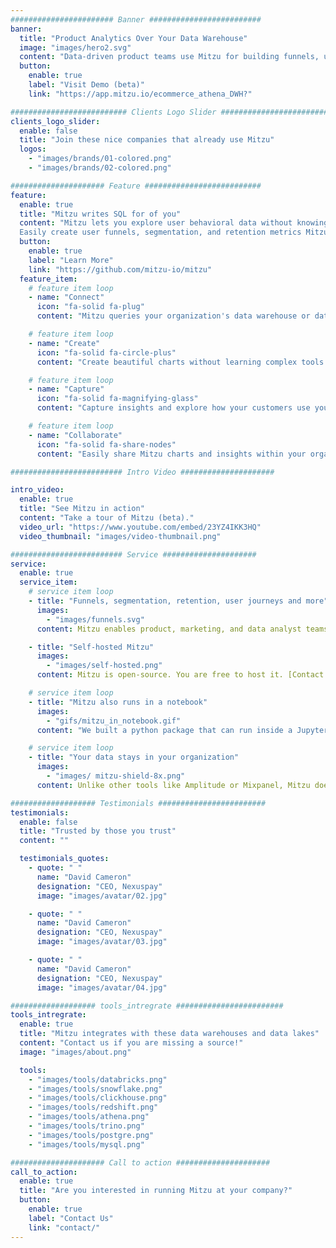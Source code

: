 ```yaml
---
####################### Banner #########################
banner:
  title: "Product Analytics Over Your Data Warehouse"
  image: "images/hero2.svg"
  content: "Data-driven product teams use Mitzu for building funnels, understanding user behavior and sharing insights within their organization."
  button:
    enable: true
    label: "Visit Demo (beta)"
    link: "https://app.mitzu.io/ecommerce_athena_DWH?"

########################## Clients Logo Slider #########################
clients_logo_slider:
  enable: false
  title: "Join these nice companies that already use Mitzu"
  logos:
    - "images/brands/01-colored.png"
    - "images/brands/02-colored.png"

##################### Feature ##########################
feature:
  enable: true
  title: "Mitzu writes SQL for of you"
  content: "Mitzu lets you explore user behavioral data without knowing SQL or Python code. 
  Easily create user funnels, segmentation, and retention metrics Mitzu queries your data warehouse with the generated SQL."
  button:
    enable: true
    label: "Learn More"
    link: "https://github.com/mitzu-io/mitzu"
  feature_item:
    # feature item loop
    - name: "Connect"
      icon: "fa-solid fa-plug"
      content: "Mitzu queries your organization's data warehouse or data lake directly. No need to copy data to 3rd party tools anymore."

    # feature item loop
    - name: "Create"
      icon: "fa-solid fa-circle-plus"
      content: "Create beautiful charts without learning complex tools and programming languages."

    # feature item loop
    - name: "Capture"
      icon: "fa-solid fa-magnifying-glass"
      content: "Capture insights and explore how your customers use your product."

    # feature item loop
    - name: "Collaborate"
      icon: "fa-solid fa-share-nodes"
      content: "Easily share Mitzu charts and insights within your organization."

######################### Intro Video #####################

intro_video:
  enable: true
  title: "See Mitzu in action"
  content: "Take a tour of Mitzu (beta)."
  video_url: "https://www.youtube.com/embed/23YZ4IKK3HQ"
  video_thumbnail: "images/video-thumbnail.png"

######################### Service #####################
service:
  enable: true
  service_item:
    # service item loop
    - title: "Funnels, segmentation, retention, user journeys and more"
      images:
        - "images/funnels.svg"
      content: Mitzu enables product, marketing, and data analyst teams to discover how users behave. We help you get reliable insights faster so you can quickly share and decide on the actions with your team.

    - title: "Self-hosted Mitzu"
      images:
        - "images/self-hosted.png"
      content: Mitzu is open-source. You are free to host it. [Contact us](contact/) to get started or visit our handy [documentation](https://github.com/mitzu-io/mitzu).

    # service item loop
    - title: "Mitzu also runs in a notebook"
      images:
        - "gifs/mitzu_in_notebook.gif"
      content: "We built a python package that can run inside a Jupyter or Zeppelin notebook. Data analysts and scientists can save hours using Mitzu instead of writing SQL or Pandas code."

    # service item loop
    - title: "Your data stays in your organization"
      images:
        - "images/ mitzu-shield-8x.png"
      content: Unlike other tools like Amplitude or Mixpanel, Mitzu doesn't require you to move your data out of your organization.

################### Testimonials ########################
testimonials:
  enable: false
  title: "Trusted by those you trust"
  content: ""

  testimonials_quotes:
    - quote: " "
      name: "David Cameron"
      designation: "CEO, Nexuspay"
      image: "images/avatar/02.jpg"

    - quote: " "
      name: "David Cameron"
      designation: "CEO, Nexuspay"
      image: "images/avatar/03.jpg"

    - quote: " "
      name: "David Cameron"
      designation: "CEO, Nexuspay"
      image: "images/avatar/04.jpg"

################### tools_intregrate ########################
tools_intregrate:
  enable: true
  title: "Mitzu integrates with these data warehouses and data lakes"
  content: "Contact us if you are missing a source!"
  image: "images/about.png"

  tools:
    - "images/tools/databricks.png"
    - "images/tools/snowflake.png"
    - "images/tools/clickhouse.png"
    - "images/tools/redshift.png"
    - "images/tools/athena.png"
    - "images/tools/trino.png"
    - "images/tools/postgre.png"
    - "images/tools/mysql.png"

##################### Call to action #####################
call_to_action:
  enable: true
  title: "Are you interested in running Mitzu at your company?"
  button:
    enable: true
    label: "Contact Us"
    link: "contact/"
---
```

